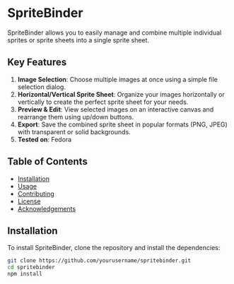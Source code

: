 # SpriteBinder

SpriteBinder allows you to easily manage and combine multiple individual sprites or sprite sheets into a single sprite sheet.

## Key Features
1. **Image Selection**: Choose multiple images at once using a simple file selection dialog.
2. **Horizontal/Vertical Sprite Sheet**: Organize your images horizontally or vertically to create the perfect sprite sheet for your needs.
3. **Preview & Edit**: View selected images on an interactive canvas and rearrange them using up/down buttons.
4. **Export**: Save the combined sprite sheet in popular formats (PNG, JPEG) with transparent or solid backgrounds.
5. **Tested on**: Fedora

## Table of Contents
- [Installation](#installation)
- [Usage](#usage)
- [Contributing](#contributing)
- [License](#license)
- [Acknowledgements](#acknowledgements)

## Installation
To install SpriteBinder, clone the repository and install the dependencies:

```bash
git clone https://github.com/yourusername/spritebinder.git
cd spritebinder
npm install
